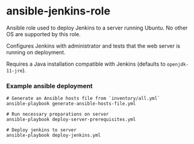 # ansible-jenkins-role

Ansible role used to deploy Jenkins to a server running Ubuntu. No other OS are supported by this role.

Configures Jenkins with administrator and tests that the web server is running on deployment.

Requires a Java installation compatible with Jenkins (defaults to `openjdk-11-jre`).

### Example ansible deployment

```
# Generate an Ansible hosts file from `inventory/all.yml`
ansible-playbook generate-ansible-hosts-file.yml

# Run necessary preparations on server
ansible-playbook deploy-server-prerequisites.yml

# Deploy jenkins to server
ansible-playbook deploy-jenkins.yml
```
